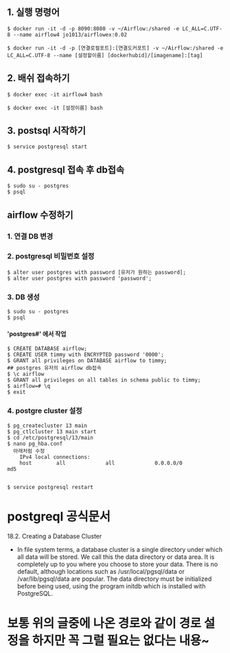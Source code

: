 

## 1. 실행 명령어


    $ docker run -it -d -p 8090:8080 -v ~/Airflow:/shared -e LC_ALL=C.UTF-8 --name airflow4 jo1013/airflowex:0.02
    
    $ docker run -it -d -p [연결로컬포트]:[연결도커포트] -v ~/Airflow:/shared -e LC_ALL=C.UTF-8 --name [설정할이름] [dockerhubid]/[imagename]:[tag]





## 2. 배쉬 접속하기

    $ docker exec -it airflow4 bash

    $ docker exec -it [설정이름] bash




## 3. postsql 시작하기

    $ service postgresql start

## 4. postgresql 접속 후 db접속

    $ sudo su - postgres
    $ psql




## airflow 수정하기 

 ### 1. 연결 DB 변경    

 ### 2. postgresql 비밀번호 설정
    $ alter user postgres with password [유저가 원하는 password];
    $ alter user postgres with password 'password';

 ### 3. DB 생성


    $ sudo su - postgres
    $ psql

#### 'postgres#' 에서 작업
  
    $ CREATE DATABASE airflow;
    $ CREATE USER timmy with ENCRYPTED password '0000';
    $ GRANT all privileges on DATABASE airflow to timmy;
    ## postgres 유저의 airflow db접속
    $ \c airflow
    $ GRANT all privileges on all tables in schema public to timmy;
    $ airflow=# \q        
    $ exit

 ### 4. postgre cluster 설정

    $ pg_createcluster 13 main 
    $ pg_ctlcluster 13 main start
    $ cd /etc/postgresql/13/main
    $ nano pg_hba.conf 
      아래처럼 수정
        IPv4 local connections:                                                          
        host		all             all             0.0.0.0/0               md5 


    $ service postgresql restart

# postgreql 공식문서 
18.2. Creating a Database Cluster
* In file system terms, a database cluster is a single directory under which all data will be stored. We call this the data directory or data area. It is completely up to you where you choose to store your data. There is no default, although locations such as /usr/local/pgsql/data or /var/lib/pgsql/data are popular. The data directory must be initialized before being used, using the program initdb which is installed with PostgreSQL.
# 보통 위의 글중에 나온 경로와 같이 경로 설정을 하지만 꼭 그럴 필요는 없다는 내용~
